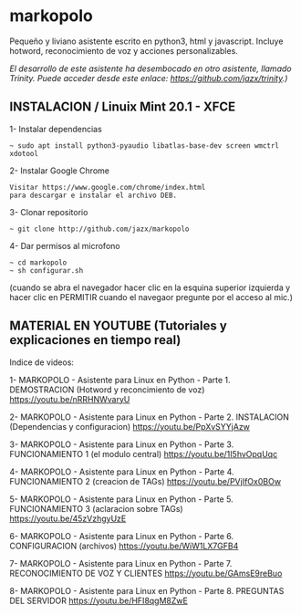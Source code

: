# markopolo 
Pequeño y liviano asistente escrito en python3, html y javascript. Incluye hotword, reconocimiento de voz y acciones personalizables.

   *El desarrollo de este asistente ha desembocado en otro asistente, llamado Trinity.
   Puede acceder desde este enlace: https://github.com/jazx/trinity.)*


INSTALACION / Linuix Mint 20.1 - XFCE
-
1- Instalar dependencias

    ~ sudo apt install python3-pyaudio libatlas-base-dev screen wmctrl xdotool

2- Instalar Google Chrome

    Visitar https://www.google.com/chrome/index.html
    para descargar e instalar el archivo DEB.

3- Clonar repositorio

    ~ git clone http://github.com/jazx/markopolo

4- Dar permisos al microfono

    ~ cd markopolo
    ~ sh configurar.sh

(cuando se abra el navegador hacer clic en la esquina superior izquierda
y hacer clic en PERMITIR cuando el navegaor pregunte por el acceso al mic.)




MATERIAL EN YOUTUBE
(Tutoriales y explicaciones en tiempo real)
-

Indice de videos:

1- MARKOPOLO - Asistente para Linux en Python - Parte 1. DEMOSTRACION (Hotword y reconcimiento de voz)
https://youtu.be/nRRHNWvaryU


2- MARKOPOLO - Asistente para Linux en Python - Parte 2. INSTALACION (Dependencias y configuracion)
https://youtu.be/PpXvSYYjAzw


3- MARKOPOLO - Asistente para Linux en Python - Parte 3. FUNCIONAMIENTO 1 (el modulo central)
https://youtu.be/1I5hvOpqUqc


4- MARKOPOLO - Asistente para Linux en Python - Parte 4. FUNCIONAMIENTO 2 (creacion de TAGs)
https://youtu.be/PVjIfOx0BOw


5- MARKOPOLO - Asistente para Linux en Python - Parte 5. FUNCIONAMIENTO 3 (aclaracion sobre TAGs)
https://youtu.be/45zVzhgyUzE


6- MARKOPOLO - Asistente para Linux en Python - Parte 6. CONFIGURACION (archivos)
https://youtu.be/WiW1LX7GFB4


7- MARKOPOLO - Asistente para Linux en Python - Parte 7. RECONOCIMIENTO DE VOZ Y CLIENTES
https://youtu.be/GAmsE9reBuo


8- MARKOPOLO - Asistente para Linux en Python - Parte 8. PREGUNTAS DEL SERVIDOR
https://youtu.be/HFI8qgM8ZwE

